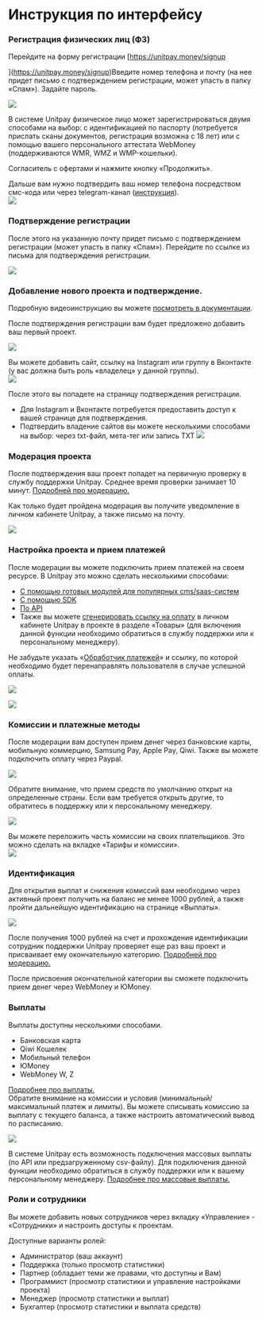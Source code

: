 # Инструкция по интерфейсу

### Регистрация физических лиц \(ФЗ\)

Перейдите на форму регистрации [https://unitpay.money/signup  
  
](https://unitpay.money/signup)Введите номер телефона и почту \(на нее придет письмо с подтверждением регистрации, может упасть в папку «Спам»\). Задайте пароль.

![](https://lh4.googleusercontent.com/k4eHo5kNuW2zXu7yRyiC39Gk_FQTMIdWHX2kWR_SQNdHpwcQ22AugteC3ts9fkucpKds5sMtiFM9ABQpRsuKw7wC5ilL4ECd3r_WrYi0LAAB8osqCmgyuXCgfW2anrfHN-66wZ39)

В системе Unitpay физическое лицо может зарегистрироваться двумя способами на выбор: с идентификацией по паспорту \(потребуется прислать сканы документов, регистрация возможна с 18 лет\) или с помощью вашего персонального аттестата WebMoney \(поддерживаются WMR, WMZ и WMP-кошельки\).  
  
Согласитель с офертами и нажмите кнопку «Продолжить».  
  
Дальше вам нужно подтвердить ваш номер телефона посредством смс-кода или через telegram-канал \([инструкция](https://help.unitpay.money/other/telegram)\).  
![](https://lh4.googleusercontent.com/Bpx-PDmFMDRk35cwCJJOfG7HHctbFekh5kERj7Y0d7dlBrImBNjHfEWgJh42P8JkvpZzLd3AiLMZmTDOe7RQJdi5d9pRdgZHOg0fiBIpHN6dAlehDG8G0RZjaVT1CwrDltt7psYf)

### Подтверждение регистрации

После этого на указанную почту придет письмо с подтверждением регистрации \(может упасть в папку «Спам»\). Перейдите по ссылке из письма для подтверждения регистрации. 

![](https://lh4.googleusercontent.com/rE-WELmqCnIn6VtM5rkJfT1F_PCpmgqPcCG-voSqo_x7rGAnMRVZ_GbGiSQatEzeiV7jAcdpTzJ6wjfkUfLeyIH7GCqV09XvEbdA3m5Fz9np0NYWfE231KU1o98DS9S24OsIoqZc)

### Добавление нового проекта и подтверждение.

Подробную видеоинструкцию вы можете [посмотреть в документации](https://help.unitpay.money/first_steps/adding-project).  
  
После подтверждения регистрации вам будет предложено добавить ваш первый проект.

![](https://lh4.googleusercontent.com/yuUtsd41owLDg_tDJugZ6s_JmkyIiQ7IxvjM1MVO14P4cX-mwKhD-U02xH0vweZ6fg3DRwxkYF4_P-k1_RBeKNud-a7R0Van3cO3Om8HDEFJPNOhRr1M7GExB4WqxNiMVxEH_vSg)

Вы можете добавить сайт, ссылку на Instagram или группу в Вконтакте \(у вас должна быть роль «владелец» у данной группы\).  
![](https://lh4.googleusercontent.com/CKHvT2itnw9YP0dUIel01x8gDlbfDdzGBtMQgsolSl8AY4yQxz6pgzAcZOjVLULafA8ypGRudQMS3BULdTRp0Lqok1zUqrgO9auI9UpcBloGUlbDz29BCPfCPhyxB9_lcwNdaqeR)  


После этого вы попадете на страницу подтверждения регистрации. 

* Для Instagram и Вконтакте потребуется предоставить доступ к вашей странице для подтверждения. 
* Подтвердить владение сайтов вы можете несколькими способами на выбор: через txt-файл, мета-тег или запись TXT ![](https://lh3.googleusercontent.com/QFftuntRH-S_Zq4F6UoA2jyP-7pki9nCU-YHrD2WroQP1fFj0MpSjK0W83Macynqsunhh-T-IvPLaGA7HANCkTIp_tC42aciXePVOH0wRDeAW2c7npeJzyEJSrnTo37inT-YHMxv)  

### Модерация проекта

После подтверждения ваш проект попадет на первичную проверку в службу поддержки Unitpay. Среднее время проверки занимает 10 минут. [Подробней про модерацию.](https://help.unitpay.money/first_steps/moderation)

Как только будет пройдена модерация вы получите уведомление в личном кабинете Unitpay, а также письмо на почту.

![](https://lh5.googleusercontent.com/NNkHLxTPcXNyP6_Qp9C90n2x9urrLflqq8_zg1vYZIVHH82FLm9wiV8nWmiV7pQdDSsfPDYyvDpKR_WiJ21usSdv-xoToZgT3jYdYAeb5BftbfJepFFPKqqKWX3YUh3zYMDd6dsW)

### Настройка проекта и прием платежей

После модерации вы можете подключить прием платежей на своем ресурсе. В Unitpay это можно сделать несколькими способами:

* [С помощью готовых модулей для популярных cms/saas-систем](https://help.unitpay.money/modules/cms-modules) 
* [С помощью SDK](https://help.unitpay.money/modules/unitpay-sdk) 
* [По API](https://help.unitpay.money/payments/create-payment-easy) 
* Также вы можете [сгенерировать ссылку на оплату](https://help.unitpay.money/payments/payment-links) в личном кабинете Unitpay в проекте в разделе «Товары» \(для включения данной функции необходимо обратиться в службу поддержки или к персональному менеджеру\). 

Не забудьте указать «[Обработчик платежей](https://help.unitpay.money/payments/payment-handler)» и ссылку, по которой необходимо будет перенаправлять пользователя в случае успешной оплаты.

![](https://lh6.googleusercontent.com/kFmRnKor6hK7q2adh6vkkYITtXgDGo5Dgf-CdKnoAEHaMCfpE4VcM5fP_Qhyu4_b47_vpIrlEFvKb9tL4MvpqnYNC4_T95XLNXErz2SHcWfbbQDuTKRWD6vananCJzjMTFbZQA2T)

![](https://lh4.googleusercontent.com/B20EEdOfaHK4dhY3Zmq-HvKWRf5mlOobuI8pUHtoNRJfP58IgvL4j8XhLnOzA6kZQHWKM62yFJl0Cte1SSHedOCjKSmgzw__yLSfLAM68xL1O6640cHQz4Ypq9ZllhIh9jkmpiSS)

### Комиссии и платежные методы

После модерации вам доступен прием денег через банковские карты, мобильную коммерцию, Samsung Pay, Apple Pay, Qiwi. Также вы можете подключить оплату через Paypal.

![](https://lh4.googleusercontent.com/Lw017wQi-nTq5X2vIGXxx_7aGC1Pr2AzGc9YL-GJ0fFtO82PktJ--2ljuNx9wgFLebf7Gn3L6gKz2_HiEhCuRiZeZ23NUJgMhivlVMPHCzgYQa979mHDh0NoTXyJxch1GL1Q_d5t)

Обратите внимание, что прием средств по умолчанию открыт на определенные страны. Если вам требуется открыть другие, то обратитесь в поддержку или к персональному менеджеру.

![](https://lh3.googleusercontent.com/XrcjPZ4i7fUueBPirmkE2ZLKJwEOR3_5EYDgNnMwGItdZY_3wiHLlO4sJ1izeyUi_TaVbyutqz0xuQfzS-mjjA6mODCBLmuD2csZT2gn8K3yPlMj8VhDL6kMP2Yre6sDpB6NAlbZ)

Вы можете переложить часть комиссии на своих плательщиков. Это можно сделать на вкладке «Тарифы и комиссии».  
![](https://lh4.googleusercontent.com/ZFDZmQw8FsT7GkqqLHjGKpdvlLZmN4wwQaGb7W7hg7fdXe5Z7ewesqsnOA7pfdeyn4ueYaVYSGSrBITs7WG7KNWtFdTpWJGPTnB0Q6Mml00CIIHFimrh58wPL7IqNyKJ_iRqCCKf)

### Идентификация

Для открытия выплат и снижения комиссий вам необходимо через активный проект получить на баланс не менее 1000 рублей, а также пройти дальнейшую идентификацию на странице «Выплаты».

![](https://lh5.googleusercontent.com/EQeTb341OVYu-kDWPNX9mUd9lvgNa6W33jlwezrBmRQjBjDaELY246sf96Kz6-tiKVr0Kyt8V5rXmpdXRWHdA1NW3pULCHZ_2h8U_ubjRT4oRS6g4VEztru1KOuDtWnHEdQCi0W0)

После получения 1000 рублей на счет и прохождения идентификации сотрудник поддержки Unitpay проверяет еще раз ваш проект и присваивает ему окончательную категорию. [Подробней про модерацию.](https://help.unitpay.money/first_steps/moderation)

После присвоения окончательной категории вы сможете подключить прием денег через WebMoney и ЮMoney.

### Выплаты

Выплаты доступны несколькими способами.

* Банковская карта
* Qiwi Кошелек
* Мобильный телефон
* ЮMoney
* WebMoney W, Z

[Подробнее про выплаты.  
](https://help.unitpay.money/faq/individual-payouts)Обратите внимание на комиссии и условия \(минимальный/максимальный платеж и лимиты\). Вы можете списывать комиссию за выплату с текущего баланса, а также настроить автоматический вывод по расписанию.

![](https://lh6.googleusercontent.com/2BgqJyj_isMlESPYR9RBWyTBwzQgj2j6kILd-ZbXqpQaS7TECFBC1aaiH5duK-wGwcadqNvGtZt6_N6ocN_Qe_QmtdCs4Ahqe4ua_TO1PjyImgJp3G3BuU4IDozGdp-2IFZVKIw5)

  
В системе Unitpay есть возможность подключения массовых выплаты \(по API или предзагруженному csv-файлу\). Для подключения данной функции необходимо обратиться в службу поддержки или к вашему персональному менеджеру. [Подробнее про массовые выплаты.](https://help.unitpay.money/payouts)

### Роли и сотрудники

Вы можете добавить новых сотрудников через вкладку «Управление» - «Сотрудники» и настроить доступы к проектам.

Доступные варианты ролей:

* Администратор \(ваш аккаунт\)
* Поддержка \(только просмотр статистики\)
* Партнер \(обладает теми же правами, что доступны и Вам\)
* Программист \(просмотр статистики и управление настройками проекта\)
* Менеджер \(просмотр статистики и выплат\)
* Бухгалтер \(просмотр статистики и выплата средств\)

